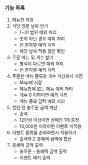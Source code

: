 ### 기능 목록
1. 메뉴판 저장
2. 식당 방문 날짜 받기
   * 1~31 범위 예외 처리
   * 숫자 아닌 경우 예외 처리
   * 빈 문자열 예외 처리
   * 해당 날짜 적용 할인 확인
3. 주문 메뉴 및 개수 받기
   * 형식이 다르면 예외 처리
   * 빈 문자열 예외 처리
4. 주문한 메뉴 종류와 개수 파싱해서 저장
   * Map에 저장
   * 메뉴판에 없는 메뉴 예외 처리
   * 개수 0 이하이면 예외 처리
   * 메뉴 중복 입력 예외 처리
5. 할인 전 총주문 금액 계산
   * 출력
   * 12만원 이상이면 샴페인 1개 증정
   * 10,000원 이하이면 이벤트 미적용
6. 이벤트 종류들 순회하면서 적용하기
   * 출력하고 총혜택 금액에 합산
7. 총혜택 금액 출력
   * 총주문 - 총혜택 금액 출력
   * 이벤트 배지 출력
